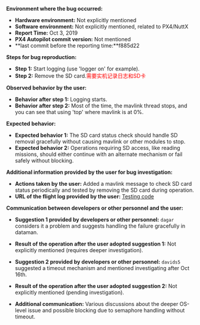 **Environment where the bug occurred:**

- **Hardware environment:** Not explicitly mentioned
- **Software environment:** Not explicitly mentioned, related to PX4/NuttX
- **Report Time:** Oct 3, 2019
- **PX4 Autopilot commit version:** Not mentioned
- **last commit before the reporting time:**f885d22

**Steps for bug reproduction:**

- **Step 1:** Start logging (use 'logger on' for example).
- **Step 2:** Remove the SD card.<font color='red'>需要实机记录日志和SD卡</font>

**Observed behavior by the user:**

- **Behavior after step 1:** Logging starts.
- **Behavior after step 2:** Most of the time, the mavlink thread stops, and you can see that using 'top' where mavlink is at 0%.

**Expected behavior:**

- **Expected behavior 1:** The SD card status check should handle SD removal gracefully without causing mavlink or other modules to stop.
- **Expected behavior 2:** Operations requiring SD access, like reading missions, should either continue with an alternate mechanism or fail safely without blocking.

**Additional information provided by the user for bug investigation:**

- **Actions taken by the user:** Added a mavlink message to check SD card status periodically and tested by removing the SD card during operation.
- **URL of the flight log provided by the user:** [Testing code](https://github.com/BazookaJoe1900/Firmware/tree/testing-sd_removal)

**Communication between developers or other personnel and the user:**

- **Suggestion 1 provided by developers or other personnel:** `dagar` considers it a problem and suggests handling the failure gracefully in dataman.
- **Result of the operation after the user adopted suggestion 1:** Not explicitly mentioned (requires deeper investigation).

- **Suggestion 2 provided by developers or other personnel:** `davids5` suggested a timeout mechanism and mentioned investigating after Oct 16th.
- **Result of the operation after the user adopted suggestion 2:** Not explicitly mentioned (pending investigation).

- **Additional communication:** Various discussions about the deeper OS-level issue and possible blocking due to semaphore handling without timeout.

